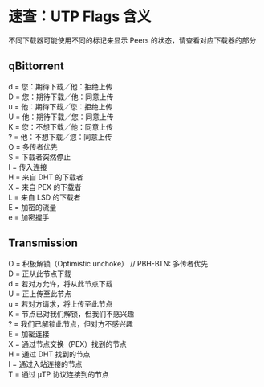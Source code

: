 # 速查：UTP Flags 含义

不同下载器可能使用不同的标记来显示 Peers 的状态，请查看对应下载器的部分

## qBittorrent 

d = 您：期待下载╱他：拒绝上传  
D = 您：期待下载╱他：同意上传  
u = 他：期待下载╱您：拒绝上传  
U = 他：期待下载╱您：同意上传  
K = 您：不想下载╱他：同意上传  
? = 他：不想下载╱您：同意上传  
O = 多传者优先  
S = 下载者突然停止  
I = 传入连接  
H = 来自 DHT 的下载者  
X = 来自 PEX 的下载者  
L = 来自 LSD 的下载者  
E = 加密的流量  
e = 加密握手  

## Transmission

O = 积极解锁（Optimistic unchoke） // PBH-BTN: 多传者优先  
D = 正从此节点下载  
d = 若对方允许，将从此节点下载  
U = 正上传至此节点  
u = 若对方请求，将上传至此节点  
K = 节点已对我们解锁，但我们不感兴趣  
? = 我们已解锁此节点，但对方不感兴趣  
E = 加密连接  
X = 通过节点交换（PEX）找到的节点  
H = 通过 DHT 找到的节点  
I = 通过入站连接的节点  
T = 通过 µTP 协议连接到的节点  
